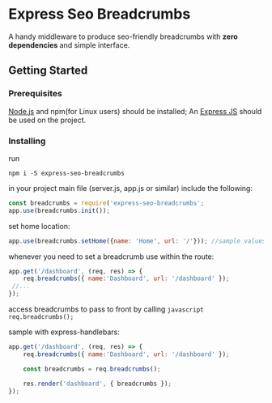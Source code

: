 # Express Seo Breadcrumbs

A handy middleware to produce seo-friendly breadcrumbs with **zero dependencies** and simple interface.

## Getting Started

### Prerequisites

[Node.js](https://nodejs.org/en/) and npm(for Linux users) should be installed;
An [Express JS](https://expressjs.com/) should be used on the project.

### Installing

run
```
npm i -S express-seo-breadcrumbs
```
in your project main file (server.js, app.js or similar) include the following:
```javascript
const breadcrumbs = require('express-seo-breadcrumbs';
app.use(breadcrumbs.init());
```

set home location:
```javascript
app.use(breadcrumbs.setHome({name: 'Home', url: '/'})); //sample values are defaults
```

whenever you need to set a breadcrumb use within the route:
```javascript
app.get('/dashboard', (req, res) => {
    req.breadcrumbs({ name:'Dashboard', url: '/dashboard' });
 //...
});
```

access breadcrumbs to pass to front by calling ```javascript req.breadcrumbs(); ```

sample with express-handlebars:
```javascript
app.get('/dashboard', (req, res) => {
    req.breadcrumbs({ name:'Dashboard', url: '/dashboard' });

    const breadcrumbs = req.breadcrumbs();

    res.render('dashboard', { breadcrumbs });
});
```




